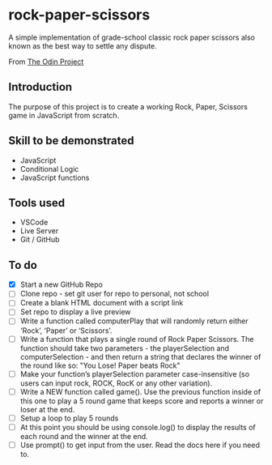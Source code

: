 # rock-paper-scissors
A simple implementation of grade-school classic rock paper scissors also known as the best way to settle any dispute. 

From [The Odin Project](https://www.theodinproject.com) 


## Introduction
The purpose of this project is to create a working Rock, Paper, Scissors game in JavaScript from scratch. 

## Skill to be demonstrated
- JavaScript
- Conditional Logic
- JavaScript functions

## Tools used
- VSCode
- Live Server
- Git / GitHub

## To do 
- [X] Start a new GitHub Repo
- [ ] Clone repo - set git user for repo to personal, not school
- [ ] Create a blank HTML document with a script link
- [ ] Set repo to display a live preview
- [ ] Write a function called computerPlay that will randomly return either ‘Rock’, ‘Paper’ or ‘Scissors’. 
- [ ] Write a function that plays a single round of Rock Paper Scissors. The function should take two parameters - the playerSelection and computerSelection - and then return a string that declares the winner of the round like so: "You Lose! Paper beats Rock"
- [ ] Make your function’s playerSelection parameter case-insensitive (so users can input rock, ROCK, RocK or any other variation).
- [ ] Write a NEW function called game(). Use the previous function inside of this one to play a 5 round game that keeps score and reports a winner or loser at the end.
- [ ] Setup a loop to play 5 rounds
- [ ] At this point you should be using console.log() to display the results of each round and the winner at the end.
- [ ] Use prompt() to get input from the user. Read the docs here if you need to.
